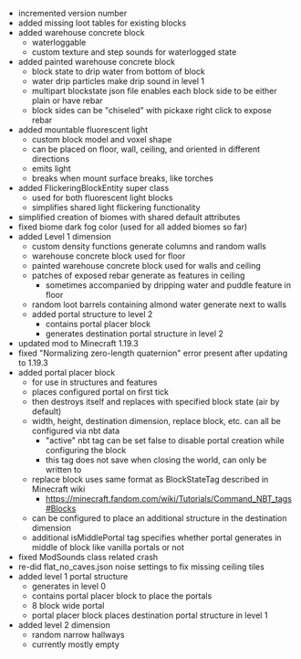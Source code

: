- incremented version number
- added missing loot tables for existing blocks
- added warehouse concrete block
  - waterloggable
  - custom texture and step sounds for waterlogged state
- added painted warehouse concrete block
  - block state to drip water from bottom of block
  - water drip particles make drip sound in level 1
  - multipart blockstate json file enables each block side to be either plain or have rebar
  - block sides can be "chiseled" with pickaxe right click to expose rebar
- added mountable fluorescent light
  - custom block model and voxel shape
  - can be placed on floor, wall, ceiling, and oriented in different directions
  - emits light
  - breaks when mount surface breaks, like torches
- added FlickeringBlockEntity super class
  - used for both fluorescent light blocks
  - simplifies shared light flickering functionality
- simplified creation of biomes with shared default attributes
- fixed biome dark fog color (used for all added biomes so far)
- added Level 1 dimension
  - custom density functions generate columns and random walls
  - warehouse concrete block used for floor
  - painted warehouse concrete block used for walls and ceiling
  - patches of exposed rebar generate as features in ceiling
    - sometimes accompanied by dripping water and puddle feature in floor
  - random loot barrels containing almond water generate next to walls
  - added portal structure to level 2
    - contains portal placer block
    - generates destination portal structure in level 2
- updated mod to Minecraft 1.19.3
- fixed "Normalizing zero-length quaternion" error present after updating to 1.19.3
- added portal placer block
  - for use in structures and features
  - places configured portal on first tick
  - then destroys itself and replaces with specified block state (air by default)
  - width, height, destination dimension, replace block, etc. can all be configured via nbt data
    - "active" nbt tag can be set false to disable portal creation while configuring the block
    - this tag does not save when closing the world, can only be written to
  - replace block uses same format as BlockStateTag described in Minecraft wiki
    - https://minecraft.fandom.com/wiki/Tutorials/Command_NBT_tags#Blocks
  - can be configured to place an additional structure in the destination dimension
  - additional isMiddlePortal tag specifies whether portal generates in middle of block like vanilla portals or not
- fixed ModSounds class related crash
- re-did flat_no_caves.json noise settings to fix missing ceiling tiles
- added level 1 portal structure
  - generates in level 0
  - contains portal placer block to place the portals
  - 8 block wide portal
  - portal placer block places destination portal structure in level 1
- added level 2 dimension
  - random narrow hallways
  - currently mostly empty